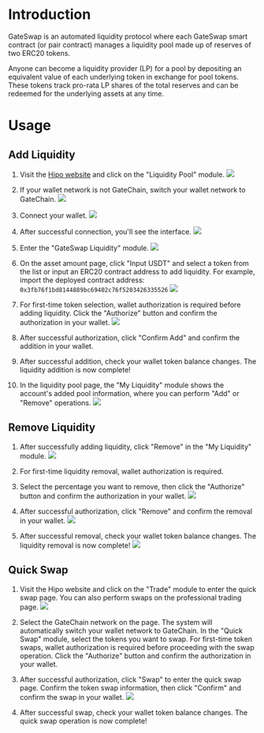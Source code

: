# Introduction

GateSwap is an automated liquidity protocol where each GateSwap smart contract (or pair contract) manages a liquidity pool made up of reserves of two ERC20 tokens.

Anyone can become a liquidity provider (LP) for a pool by depositing an equivalent value of each underlying token in exchange for pool tokens. These tokens track pro-rata LP shares of the total reserves and can be redeemed for the underlying assets at any time.

# Usage

## Add Liquidity

1. Visit the [Hipo website](https://www.hipo.com/zh/) and click on the "Liquidity Pool" module.
    ![](../../.gitbook/assets/images/swap1.png)

2. If your wallet network is not GateChain, switch your wallet network to GateChain.
   ![](../../.gitbook/assets/images/swap2.png)

3. Connect your wallet.
   ![](../../.gitbook/assets/images/swap3.png)

4. After successful connection, you'll see the interface.
   ![](../../.gitbook/assets/images/swap4.png)

5. Enter the "GateSwap Liquidity" module.
   ![](../../.gitbook/assets/images/swap5.png)

6. On the asset amount page, click "Input USDT" and select a token from the list or input an ERC20 contract address to add liquidity.
   For example, import the deployed contract address: `0x3fb76f1bd8144889bc69402c76f5203426335526`
   ![](../../.gitbook/assets/images/swap6.png)

7. For first-time token selection, wallet authorization is required before adding liquidity. Click the "Authorize" button and confirm the authorization in your wallet.
   ![](../../.gitbook/assets/images/swap7.png)

8. After successful authorization, click "Confirm Add" and confirm the addition in your wallet.

9. After successful addition, check your wallet token balance changes. The liquidity addition is now complete!

10. In the liquidity pool page, the "My Liquidity" module shows the account's added pool information, where you can perform "Add" or "Remove" operations.
    ![](../../.gitbook/assets/images/swap8.png)

## Remove Liquidity

1. After successfully adding liquidity, click "Remove" in the "My Liquidity" module.
   ![](../../.gitbook/assets/images/swap9.png)

2. For first-time liquidity removal, wallet authorization is required.

3. Select the percentage you want to remove, then click the "Authorize" button and confirm the authorization in your wallet.
   ![](../../.gitbook/assets/images/swap10.png)

4. After successful authorization, click "Remove" and confirm the removal in your wallet.
   ![](../../.gitbook/assets/images/swap11.png)

5. After successful removal, check your wallet token balance changes. The liquidity removal is now complete!
   ![](../../.gitbook/assets/images/swap12.png)

## Quick Swap

1. Visit the Hipo website and click on the "Trade" module to enter the quick swap page. You can also perform swaps on the professional trading page.
   ![](../../.gitbook/assets/images/swap13.png)

2. Select the GateChain network on the page. The system will automatically switch your wallet network to GateChain. In the "Quick Swap" module, select the tokens you want to swap. For first-time token swaps, wallet authorization is required before proceeding with the swap operation. Click the "Authorize" button and confirm the authorization in your wallet.

3. After successful authorization, click "Swap" to enter the quick swap page. Confirm the token swap information, then click "Confirm" and confirm the swap in your wallet.
   ![](../../.gitbook/assets/images/swap14.png)

4. After successful swap, check your wallet token balance changes. The quick swap operation is now complete!
